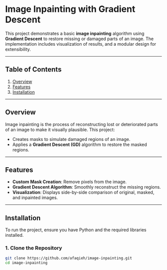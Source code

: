 # **Image Inpainting with Gradient Descent**

This project demonstrates a basic **image inpainting** algorithm using **Gradient Descent** to restore missing or damaged parts of an image. The implementation includes visualization of results, and a modular design for extensibility.

---

## **Table of Contents**
1. [Overview](#overview)
2. [Features](#features)
3. [Installation](#installation)

---

## **Overview**
Image inpainting is the process of reconstructing lost or deteriorated parts of an image to make it visually plausible. This project:
- Creates masks to simulate damaged regions of an image.
- Applies a **Gradient Descent (GD)** algorithm to restore the masked regions.

---

## **Features**
- **Custom Mask Creation**: Remove pixels from the image.
- **Gradient Descent Algorithm**: Smoothly reconstruct the missing regions.
- **Visualization**: Displays side-by-side comparison of original, masked, and inpainted images.

---

## **Installation**
To run the project, ensure you have Python and the required libraries installed.

### **1. Clone the Repository**
```bash
git clone https://github.com/afaqieh/image-inpainting.git
cd image-inpainting
